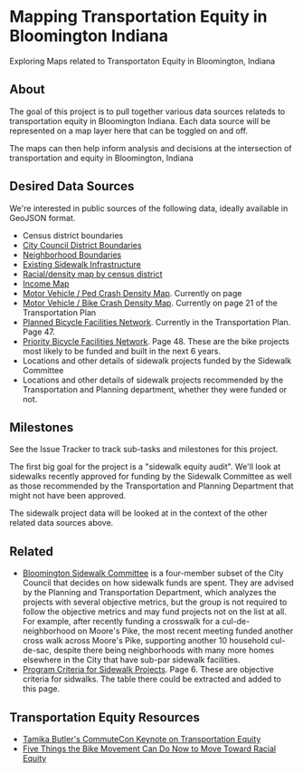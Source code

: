 # Mapping Transportation Equity in Bloomington Indiana

Exploring Maps related to Transportaton Equity in Bloomington, Indiana

## About

The goal of this project is to pull together various data sources relateds to transportation
equity in Bloomington Indiana. Each data source will be represented on a map layer here
that can be toggled on and off.

The maps can then help inform analysis and decisions at the intersection of transportation
and equity in Bloomington, Indiana

## Desired Data Sources

We're interested in public sources of the following data, ideally available in GeoJSON format.

 * Census district boundaries
 * [City Council District Boundaries](https://data.bloomington.in.gov/dataset/city-council-district-maps)
 * [Neighborhood Boundaries](https://data.bloomington.in.gov/dataset/individual-neighborhood-maps)
 * [Existing Sidewalk Infrastructure](https://data.bloomington.in.gov/dataset/sidewalk-maps)
 * [Racial/density map by census district](http://racialdotmap.demographics.coopercenter.org/)
 * [Income Map](http://www.city-data.com/income/income-Bloomington-Indiana.html)
 * [Motor Vehicle / Ped Crash Density Map](https://bloomington.in.gov/sites/default/files/2019-07/05.22.2019%20Transportation%20Plan%20Council%20Approved%20edits_0.pdf#page=20&zoom=280,-207,624). Currently on page
 * [Motor Vehicle / Bike Crash Density Map](https://bloomington.in.gov/sites/default/files/2019-07/05.22.2019%20Transportation%20Plan%20Council%20Approved%20edits_0.pdf#page=21&zoom=280,-207,624). Currently on page
 21 of the Transportation Plan
 * [Planned Bicycle Facilities Network](https://bloomington.in.gov/sites/default/files/2019-07/05.22.2019%20Transportation%20Plan%20Council%20Approved%20edits_0.pdf#page=47&zoom=280,-207,792). Currently in the Transportation Plan. Page 47.
 * [Priority Bicycle Facilities Network](https://bloomington.in.gov/sites/default/files/2019-07/05.22.2019%20Transportation%20Plan%20Council%20Approved%20edits_0.pdf#page=48&zoom=280,-207,737). Page 48. These are the bike projects most likely to be funded and built in the next 6 years.
 * Locations and other details of sidewalk projects funded by the Sidewalk Committee
 * Locations and other details of sidewalk projects recommended by the Transportation and Planning
   department, whether they were funded or not.


## Milestones

See the Issue Tracker to track sub-tasks and milestones for this project.

The first big goal for the project is a "sidewalk equity audit".  We'll
look at sidewalks recently approved for funding by the Sidewalk Committee as
well as those recommended by the Transportation and Planning Department that might
not have been approved.

The sidewalk project data will be looked at in the context of the other related data sources above.


## Related 

 * [Bloomington Sidewalk Committee](https://www.bloomington.in.gov/council/sidewalks) is a
   four-member subset of the City Council that decides on how sidewalk funds
   are spent. They are advised by the Planning and Transportation Department,
   which
   analyzes the projects with several objective metrics, but the group is not required to follow
   the objective metrics and may fund projects not on the list at all. For example, after
   recently funding a crosswalk for a cul-de-neighborhood on Moore's Pike, the most
   recent meeting funded another cross walk across Moore's Pike, supporting another
   10 household cul-de-sac, despite there being neighborhoods with many more homes elsewhere in
   the City that have sub-par sidewalk facilities.
 * [Program Criteria for Sidewalk Projects](https://bloomington.in.gov/sites/default/files/2020-02/Sidewalk%20Report%20-%20FINAL%20-%20with%20signatures.pdf#page=6&zoom=200,-51,108). Page 6. These are objective criteria for sidwalks. The table there could be extracted and added to this page.

## Transportation Equity Resources

 * [Tamika Butler's CommuteCon Keynote on Transportation Equity](https://commutecon.com/commutecon-2020/transportation-equity-tamika-butler)
 * [Five Things the Bike Movement Can Do Now to Move Toward Racial Equity](https://www.centerforsocialinclusion.org/five-things-the-bike-movement-can-do-now-to-move-toward-racial-equity/)

